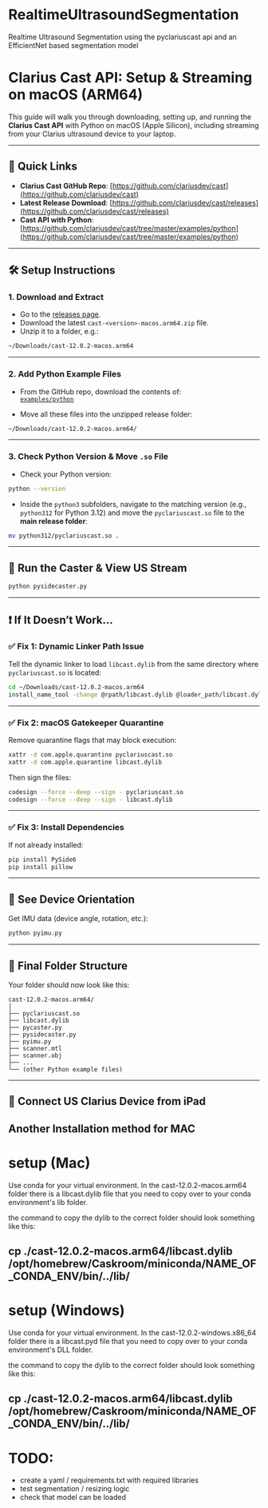 # RealtimeUltrasoundSegmentation
Realtime Ultrasound Segmentation using the pyclariuscast api and an EfficientNet based segmentation model

# Clarius Cast API: Setup & Streaming on macOS (ARM64)

This guide will walk you through downloading, setting up, and running the **Clarius Cast API** with Python on macOS (Apple Silicon), including streaming from your Clarius ultrasound device to your laptop.

---

## 🔗 Quick Links

- **Clarius Cast GitHub Repo**: [https://github.com/clariusdev/cast](https://github.com/clariusdev/cast)  
- **Latest Release Download**: [https://github.com/clariusdev/cast/releases](https://github.com/clariusdev/cast/releases)  
- **Cast API with Python**: [https://github.com/clariusdev/cast/tree/master/examples/python](https://github.com/clariusdev/cast/tree/master/examples/python)

---

## 🛠️ Setup Instructions

### 1. Download and Extract

- Go to the [releases page](https://github.com/clariusdev/cast/releases).
- Download the latest `cast-<version>-macos.arm64.zip` file.
- Unzip it to a folder, e.g.:

```bash
~/Downloads/cast-12.0.2-macos.arm64
```

---

### 2. Add Python Example Files

- From the GitHub repo, download the contents of:  
  [`examples/python`](https://github.com/clariusdev/cast/tree/master/examples/python)

- Move all these files into the unzipped release folder:
```bash
~/Downloads/cast-12.0.2-macos.arm64/
```

---

### 3. Check Python Version & Move `.so` File

- Check your Python version:
```bash
python --version
```

- Inside the `python3` subfolders, navigate to the matching version (e.g., `python312` for Python 3.12) and move the `pyclariuscast.so` file to the **main release folder**:
```bash
mv python312/pyclariuscast.so .
```

---

## 🧪 Run the Caster & View US Stream

```bash
python pysidecaster.py
```

---

## ❗ If It Doesn’t Work...

### ✅ Fix 1: Dynamic Linker Path Issue

Tell the dynamic linker to load `libcast.dylib` from the same directory where `pyclariuscast.so` is located:

```bash
cd ~/Downloads/cast-12.0.2-macos.arm64
install_name_tool -change @rpath/libcast.dylib @loader_path/libcast.dylib pyclariuscast.so
```

---

### ✅ Fix 2: macOS Gatekeeper Quarantine

Remove quarantine flags that may block execution:

```bash
xattr -d com.apple.quarantine pyclariuscast.so     
xattr -d com.apple.quarantine libcast.dylib
```

Then sign the files:

```bash
codesign --force --deep --sign - pyclariuscast.so
codesign --force --deep --sign - libcast.dylib
```

---

### ✅ Fix 3: Install Dependencies

If not already installed:

```bash
pip install PySide6
pip install pillow
```

---

## 🧭 See Device Orientation

Get IMU data (device angle, rotation, etc.):

```bash
python pyimu.py
```

---

## 📁 Final Folder Structure

Your folder should now look like this:

```
cast-12.0.2-macos.arm64/
│
├── pyclariuscast.so
├── libcast.dylib
├── pycaster.py
├── pysidecaster.py
├── pyimu.py
├── scanner.mtl
├── scanner.obj
├── ...
└── (other Python example files)
```

---

## 🎉 Connect US Clarius Device from iPad


## Another Installation method for MAC


# setup (Mac)
Use conda for your virtual environment. In the cast-12.0.2-macos.arm64 folder there is a libcast.dylib file that you need to copy over to your conda environment's lib folder.

the command to copy the dylib to the correct folder should look something like this:
## cp ./cast-12.0.2-macos.arm64/libcast.dylib /opt/homebrew/Caskroom/miniconda/NAME_OF_CONDA_ENV/bin/../lib/

# setup (Windows)
Use conda for your virtual environment. In the cast-12.0.2-windows.x86_64 folder there is a libcast.pyd file that you need to copy over to your conda environment's DLL folder.

the command to copy the dylib to the correct folder should look something like this:
## cp ./cast-12.0.2-macos.arm64/libcast.dylib /opt/homebrew/Caskroom/miniconda/NAME_OF_CONDA_ENV/bin/../lib/

# TODO:
- create a yaml / requirements.txt with required libraries
- test segmentation / resizing logic
- check that model can be loaded
